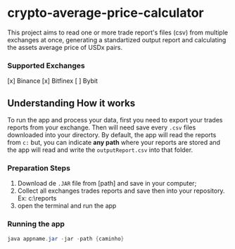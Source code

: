 # crypto-average-price-calculator
This project aims to read one or more trade report's files (csv) from multiple exchanges at once, generating a
standartized output report and calculating the assets average price of USDx pairs.

### Supported Exchanges
[x] Binance
[x] Bitfinex
[ ] Bybit

## Understanding How it works
To run the app and process your data, first you need to export your trades reports from your exchange. Then will need
save every `.csv` files downloaded into your directory. By default, the app will read the reports from `c:` but, you 
can indicate **any path** where your reports are stored and the app will read and write the `outputReport.csv` into that
folder.

### Preparation Steps
1. Download de `.JAR` file from [path] and save in your computer;
2. Collect all exchanges trades reports and save then into your repository. Ex: c:\reports
3. open the terminal and run the app

### Running the app
```java
java appname.jar -jar -path {caminho}
```



